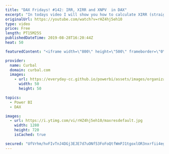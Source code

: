 ```yaml
---
title: "DAX Fridays! #142: IRR, XIRR and XNPV  in DAX"
excerpt: "In todays video I will show you how to calculate XIRR (straight forward) but also how to calculate IRR (missing function in DAX) #curbal #daxfridays #powerbi  The iRR calculation I have copied from here: https://community.powerbi.com/t5/Desktop/Measure-to-calculate-IRR/td-p/560402 Monthly XIRR: https://www.ablebits.com/office-addins-blog/2019/07/24/excel-xirr-nonperiodic-cash-flows/"
originalUrl: https://youtube.com/watch?v=rHZ4hj5eh10
type: video
price: Free
length: PT15M25S
publishedDateTime: 2019-08-28T16:20:44Z
heat: 50

featuredContent: "<iframe width=\"800\" height=\"500\" frameborder=\"0\" src=\"https://www.youtube.com/embed/rHZ4hj5eh10\" allow=\"accelerometer; autoplay; encrypted-media; gyroscope; picture-in-picture\" allowfullscreen></iframe>"

provider:
  name: Curbal
  domain: curbal.com
  images:
    - url: https://everyday-cc.github.io/powerbi/assets/images/organizations/curbal.com-50x50.jpg
      width: 50
      height: 50

topics:
  - Power BI
  - DAX

images:
  - url: https://i.ytimg.com/vi/rHZ4hj5eh10/maxresdefault.jpg
    width: 1280
    height: 720
    isCached: true

secured: "UfVrhm/hvFIvTnJ4DGj3EJE7d7uONf53FoFoQtfWmPJ1tgoxlOR3nxrfii4egjGtp8BrHdQESobX4hmXd0CWqZUzPuDKoahCskyCGUSXqGV+aj4n37vJtM8dBeIVkwJHb6civ1PfoBzJabbOSIx1ozn3oTvSAifKzbdphdg8nJtTOTx5HBTjjdm8ieMxHcsmpTfkGL8QQ+VM1LfrDLqw4xzqcmlDbrlgZCwS1uUz/FH86jlnMa7ZXeXEhQUsEIFEGFDr8t6Ki+4seh/w0wLx/85TQAbp6BKAnOINxjAh+nCPFsM+vPaDx9rX4q7/36DI7E12xV31G7/CGZ14ckEdx3O7mfoGzPTnSBD2Ot4fqeJXHFuh/cO6C8eA+9a/2MbIL5IOG9D2uf1+qIWYaqdX6qZeaLoL2bg5dydhVGQcs3U=;OgkYV82JH1tsK1QlM8T6+Q=="
---
```


